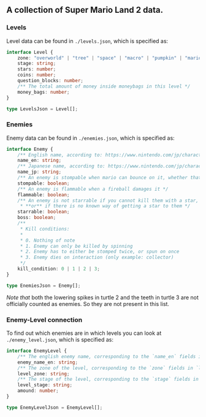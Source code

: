 ## A collection of Super Mario Land 2 data.

### Levels
Level data can be found in `./levels.json`, which is specified as:
```ts
interface Level {
    zone: "overworld" | "tree" | "space" | "macro" | "pumpkin" | "mario" | "turtle";
    stage: string;
    stars: number;
    coins: number;
    question_blocks: number;
    /** The total amount of money inside moneybags in this level */
    money_bags: number;
}

type LevelsJson = Level[];
```

### Enemies
Enemy data can be found in `./enemies.json`, which is specified as:
```ts
interface Enemy {
    /** English name, according to: https://www.nintendo.com/jp/character/mario/en/history/land2/index.html */
    name_en: string;
    /** Japanese name, according to: https://www.nintendo.com/jp/character/mario/history/land2/index.html */
    name_jp: string;
    /** An enemy is stompable when mario can bounce on it, whether that damages it or not */
    stompable: boolean;
    /** An enemy is flammable when a fireball damages it */
    flammable: boolean;
    /** An enemy is not starrable if you cannot kill them with a star,
     * **or** if there is no known way of getting a star to them */
    starrable: boolean;
    boss: boolean;
    /**
     * Kill conditions:
     * 
     * 0. Nothing of note
     * 1. Enemy can only be killed by spinning
     * 2. Enemy has to either be stomped twice, or spun on once
     * 3. Enemy dies on interaction (only example: collector) 
     */
    kill_condition: 0 | 1 | 2 | 3;
}

type EnemiesJson = Enemy[];
```

*Note that* both the lowering spikes in turtle 2 and the teeth in turtle 3 are not officially counted as enemies. So they are not present in this list. 

### Enemy-Level connection
To find out which enemies are in which levels you can look at `./enemy_level.json`, which is specified as:
```ts
interface EnemyLevel {
    /** The english enemy name, corresponding to the `name_en` fields in `enemies.json` */
    enemy_name_en: string;
    /** The zone of the level, corresponding to the `zone` fields in `levels.json` */
    level_zone: string;
    /** The stage of the level, corresponding to the `stage` fields in `levels.json` */
    level_stage: string;
    amound: number;
}

type EnemyLevelJson = EnemyLevel[];
```
